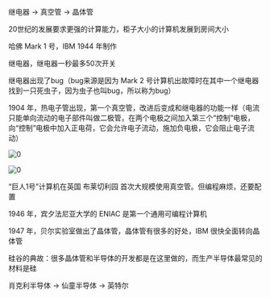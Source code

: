 继电器 -> 真空管 -> 晶体管

20世纪的发展要求更强的计算能力，柜子大小的计算机发展到房间大小

哈佛 Mark 1 号，IBM 1944 年制作

继电器，继电器一秒最多50次开关

继电器出现了bug（bug来源是因为 Mark 2 号计算机出故障时在其中一个继电器找到一只死虫子，因为虫子也叫bug，所以称为bug）

1904 年，热电子管出现，第一个真空管，改进后变成和继电器的功能一样（电流只能单向流动的电子部件叫做二极管，在两个电极之间加入第三个“控制”电极，向“控制”电极中加入正电荷，它会允许电子流动，施加负电极，它会阻止电子流动）

![0](https://note.youdao.com/yws/res/977/WEBRESOURCE58310d7a19d8e156fcbb9ad5124f42e0)

![0](https://note.youdao.com/yws/res/979/WEBRESOURCE82e4fe18c2a2583d075dd5da840451d8)

“巨人1号”计算机在英国 布莱切利园 首次大规模使用真空管。但编程麻烦，还要配置

1946 年，宾夕法尼亚大学的 ENIAC 是第一个通用可编程计算机

1947 年，贝尔实验室做出了晶体管，晶体管有很多的好处，IBM 很快全面转向晶体管

硅谷的典故：很多晶体管和半导体的开发都是在这里做的，而生产半导体最常见的材料是硅

肖克利半导体 -> 仙童半导体 -> 英特尔